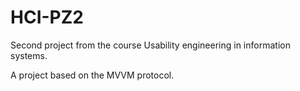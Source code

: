 # HCI-PZ2
Second project from the course Usability engineering in information systems.

A project based on the MVVM protocol.
